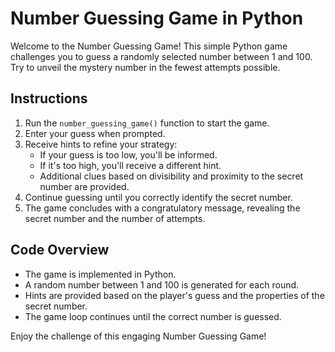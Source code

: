 # Number Guessing Game in Python

Welcome to the Number Guessing Game! This simple Python game challenges you to guess a randomly selected number between 1 and 100. Try to unveil the mystery number in the fewest attempts possible.

## Instructions
1. Run the `number_guessing_game()` function to start the game.
2. Enter your guess when prompted.
3. Receive hints to refine your strategy:
    - If your guess is too low, you'll be informed.
    - If it's too high, you'll receive a different hint.
    - Additional clues based on divisibility and proximity to the secret number are provided.
4. Continue guessing until you correctly identify the secret number.
5. The game concludes with a congratulatory message, revealing the secret number and the number of attempts.

## Code Overview
- The game is implemented in Python.
- A random number between 1 and 100 is generated for each round.
- Hints are provided based on the player's guess and the properties of the secret number.
- The game loop continues until the correct number is guessed.

Enjoy the challenge of this engaging Number Guessing Game!

